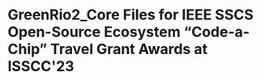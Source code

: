 # GreenRio2_Core Files for IEEE SSCS Open-Source Ecosystem “Code-a-Chip” Travel Grant Awards at ISSCC'23

